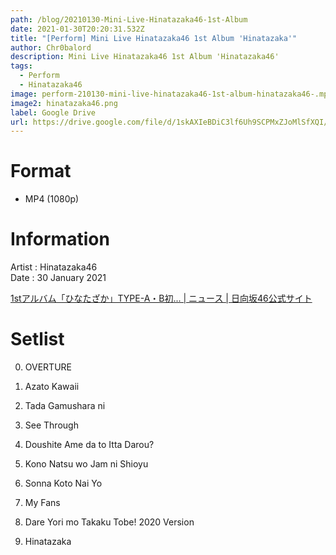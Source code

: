 ```yaml
---
path: /blog/20210130-Mini-Live-Hinatazaka46-1st-Album
date: 2021-01-30T20:20:31.532Z
title: "[Perform] Mini Live Hinatazaka46 1st Album 'Hinatazaka'"
author: Chr0balord
description: Mini Live Hinatazaka46 1st Album 'Hinatazaka46'
tags:
  - Perform
  - Hinatazaka46
image: perform-210130-mini-live-hinatazaka46-1st-album-hinatazaka46-.mp4_thumbs.jpg
image2: hinatazaka46.png
label: Google Drive
url: https://drive.google.com/file/d/1skAXIeBDiC3lf6Uh9SCPMxZJoMlSfXQI/view?usp=sharing
---
```

# Format

* MP4 (1080p)

# Information

Artist : Hinatazaka46 <br>
Date : 30 January 2021 <br>

[1stアルバム「ひなたざか」TYPE-A・B初... | ニュース | 日向坂46公式サイト ](https://www.hinatazaka46.com/s/official/news/detail/R00062?ima=0000)

# Setlist

00. OVERTURE <br>

01. Azato Kawaii

02. Tada Gamushara ni

03. See Through

04. Doushite Ame da to Itta Darou?

05. Kono Natsu wo Jam ni Shioyu

06. Sonna Koto Nai Yo

07. My Fans

08. Dare Yori mo Takaku Tobe! 2020 Version

09. Hinatazaka
